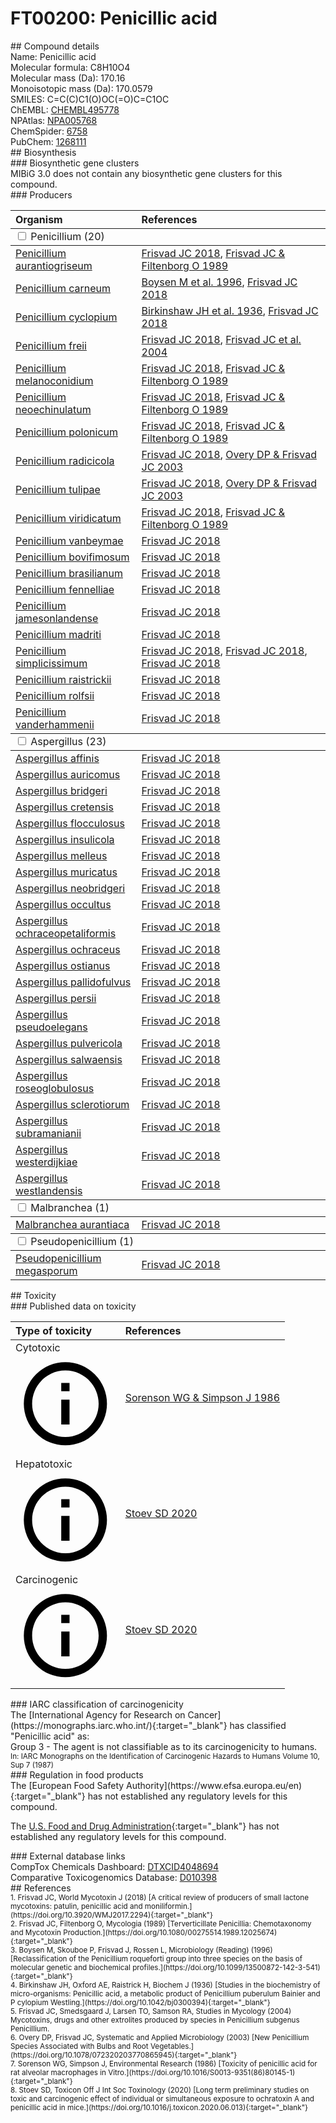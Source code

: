 
# FT00200: Penicillic acid
<div class="molecule_image" style="float:left">
<img data-smiles= C=C(C)C1(O)OC(=O)C=C1OC data-smiles-options="{ 'width': 350, 'height': 350 }" />
</div>
## Compound details
<div style="overflow:hidden">
Name: Penicillic acid<br>
Molecular formula: C8H10O4<br>
Molecular mass (Da): 170.16<br>
Monoisotopic mass (Da): 170.0579<br>
<div class="break_all">
SMILES: C=C(C)C1(O)OC(=O)C=C1OC<br>
</div>
        ChEMBL: <a href=https://www.ebi.ac.uk/chembl/compound_report_card/CHEMBL495778 target="_blank">CHEMBL495778</a><br>
        NPAtlas: <a href=https://www.npatlas.org/explore/compounds/NPA005768 target="_blank">NPA005768</a><br>
        ChemSpider: <a href=https://www.chemspider.com/Chemical-Structure.6758.html target="_blank">6758</a><br>
        PubChem: <a href=https://pubchem.ncbi.nlm.nih.gov/compound/1268111 target="_blank">1268111</a><br>
</div>

<div markdown="block" class="section">
## Biosynthesis
<div markdown="block" class="subsection">
### Biosynthetic gene clusters
<div markdown="block" class="indented_block">
MIBiG 3.0 does not contain any biosynthetic gene clusters for this compound.
</div>
</div>

<div markdown="block" class="subsection">
### Producers
<table>
<thead>
<tr>
<th style="text-align: left;" role="columnheader" width="40%" data-sort-default>Organism</th>
<th style="text-align: left;" role="columnheader" width="60%">References</th>
</tr>
</thead>
        <tbody class="header">
        <tr>
        <td style="text-align: left;" colspan="2">
        <input type="checkbox" data-toggle="toggle" id=Penicillium>
        <label for=Penicillium>Penicillium (20)</label>
        </td>
        </tr>
        </tbody>
        <tbody class="hide">
                <tr>
                <td style="text-align: left;"><a href="https://www.ncbi.nlm.nih.gov/Taxonomy/Browser/wwwtax.cgi?mode=Info&id=36655" target="_blank">Penicillium aurantiogriseum</a></td>
                <td style="text-align: left;"><a href="#REF00141">Frisvad JC 2018</a>, <a href="#REF00083">Frisvad JC &amp; Filtenborg O 1989</a></td>
                </tr>
                <tr>
                <td style="text-align: left;"><a href="https://www.ncbi.nlm.nih.gov/Taxonomy/Browser/wwwtax.cgi?mode=Info&id=47248" target="_blank">Penicillium carneum</a></td>
                <td style="text-align: left;"><a href="#REF00255">Boysen M et al. 1996</a>, <a href="#REF00141">Frisvad JC 2018</a></td>
                </tr>
                <tr>
                <td style="text-align: left;"><a href="https://www.ncbi.nlm.nih.gov/Taxonomy/Browser/wwwtax.cgi?mode=Info&id=60167" target="_blank">Penicillium cyclopium</a></td>
                <td style="text-align: left;"><a href="#REF00257">Birkinshaw JH et al. 1936</a>, <a href="#REF00141">Frisvad JC 2018</a></td>
                </tr>
                <tr>
                <td style="text-align: left;"><a href="https://www.ncbi.nlm.nih.gov/Taxonomy/Browser/wwwtax.cgi?mode=Info&id=48697" target="_blank">Penicillium freii</a></td>
                <td style="text-align: left;"><a href="#REF00141">Frisvad JC 2018</a>, <a href="#REF00246">Frisvad JC et al. 2004</a></td>
                </tr>
                <tr>
                <td style="text-align: left;"><a href="https://www.ncbi.nlm.nih.gov/Taxonomy/Browser/wwwtax.cgi?mode=Info&id=60168" target="_blank">Penicillium melanoconidium</a></td>
                <td style="text-align: left;"><a href="#REF00141">Frisvad JC 2018</a>, <a href="#REF00083">Frisvad JC &amp; Filtenborg O 1989</a></td>
                </tr>
                <tr>
                <td style="text-align: left;"><a href="https://www.ncbi.nlm.nih.gov/Taxonomy/Browser/wwwtax.cgi?mode=Info&id=133748" target="_blank">Penicillium neoechinulatum</a></td>
                <td style="text-align: left;"><a href="#REF00141">Frisvad JC 2018</a>, <a href="#REF00083">Frisvad JC &amp; Filtenborg O 1989</a></td>
                </tr>
                <tr>
                <td style="text-align: left;"><a href="https://www.ncbi.nlm.nih.gov/Taxonomy/Browser/wwwtax.cgi?mode=Info&id=60169" target="_blank">Penicillium polonicum</a></td>
                <td style="text-align: left;"><a href="#REF00141">Frisvad JC 2018</a>, <a href="#REF00083">Frisvad JC &amp; Filtenborg O 1989</a></td>
                </tr>
                <tr>
                <td style="text-align: left;"><a href="https://www.ncbi.nlm.nih.gov/Taxonomy/Browser/wwwtax.cgi?mode=Info&id=293384" target="_blank">Penicillium radicicola</a></td>
                <td style="text-align: left;"><a href="#REF00141">Frisvad JC 2018</a>, <a href="#REF00248">Overy DP &amp; Frisvad JC 2003</a></td>
                </tr>
                <tr>
                <td style="text-align: left;"><a href="https://www.ncbi.nlm.nih.gov/Taxonomy/Browser/wwwtax.cgi?mode=Info&id=293383" target="_blank">Penicillium tulipae</a></td>
                <td style="text-align: left;"><a href="#REF00141">Frisvad JC 2018</a>, <a href="#REF00248">Overy DP &amp; Frisvad JC 2003</a></td>
                </tr>
                <tr>
                <td style="text-align: left;"><a href="https://www.ncbi.nlm.nih.gov/Taxonomy/Browser/wwwtax.cgi?mode=Info&id=60134" target="_blank">Penicillium viridicatum</a></td>
                <td style="text-align: left;"><a href="#REF00141">Frisvad JC 2018</a>, <a href="#REF00083">Frisvad JC &amp; Filtenborg O 1989</a></td>
                </tr>
                <tr>
                <td style="text-align: left;"><a href="https://www.ncbi.nlm.nih.gov/Taxonomy/Browser/wwwtax.cgi?mode=Info&id=69793" target="_blank">Penicillium vanbeymae</a></td>
                <td style="text-align: left;"><a href="#REF00141">Frisvad JC 2018</a></td>
                </tr>
                <tr>
                <td style="text-align: left;"><a href="https://www.ncbi.nlm.nih.gov/Taxonomy/Browser/wwwtax.cgi?mode=Info&id=126998" target="_blank">Penicillium bovifimosum</a></td>
                <td style="text-align: left;"><a href="#REF00141">Frisvad JC 2018</a></td>
                </tr>
                <tr>
                <td style="text-align: left;"><a href="https://www.ncbi.nlm.nih.gov/Taxonomy/Browser/wwwtax.cgi?mode=Info&id=104259" target="_blank">Penicillium brasilianum</a></td>
                <td style="text-align: left;"><a href="#REF00141">Frisvad JC 2018</a></td>
                </tr>
                <tr>
                <td style="text-align: left;"><a href="https://www.ncbi.nlm.nih.gov/Taxonomy/Browser/wwwtax.cgi?mode=Info&id=1167480" target="_blank">Penicillium fennelliae</a></td>
                <td style="text-align: left;"><a href="#REF00141">Frisvad JC 2018</a></td>
                </tr>
                <tr>
                <td style="text-align: left;"><a href="https://www.ncbi.nlm.nih.gov/Taxonomy/Browser/wwwtax.cgi?mode=Info&id=357992" target="_blank">Penicillium jamesonlandense</a></td>
                <td style="text-align: left;"><a href="#REF00141">Frisvad JC 2018</a></td>
                </tr>
                <tr>
                <td style="text-align: left;"><a href="https://www.ncbi.nlm.nih.gov/Taxonomy/Browser/wwwtax.cgi?mode=Info&id=69777" target="_blank">Penicillium madriti</a></td>
                <td style="text-align: left;"><a href="#REF00141">Frisvad JC 2018</a></td>
                </tr>
                <tr>
                <td style="text-align: left;"><a href="https://www.ncbi.nlm.nih.gov/Taxonomy/Browser/wwwtax.cgi?mode=Info&id=104260" target="_blank">Penicillium simplicissimum</a></td>
                <td style="text-align: left;"><a href="#REF00141">Frisvad JC 2018</a>, <a href="#REF00141">Frisvad JC 2018</a>, <a href="#REF00141">Frisvad JC 2018</a></td>
                </tr>
                <tr>
                <td style="text-align: left;"><a href="https://www.ncbi.nlm.nih.gov/Taxonomy/Browser/wwwtax.cgi?mode=Info&id=69783" target="_blank">Penicillium raistrickii</a></td>
                <td style="text-align: left;"><a href="#REF00141">Frisvad JC 2018</a></td>
                </tr>
                <tr>
                <td style="text-align: left;"><a href="https://www.ncbi.nlm.nih.gov/Taxonomy/Browser/wwwtax.cgi?mode=Info&id=69785" target="_blank">Penicillium rolfsii</a></td>
                <td style="text-align: left;"><a href="#REF00141">Frisvad JC 2018</a></td>
                </tr>
                <tr>
                <td style="text-align: left;"><a href="https://www.ncbi.nlm.nih.gov/Taxonomy/Browser/wwwtax.cgi?mode=Info&id=1506174" target="_blank">Penicillium vanderhammenii</a></td>
                <td style="text-align: left;"><a href="#REF00141">Frisvad JC 2018</a></td>
                </tr>
        </tbody>
        <tbody class="header">
        <tr>
        <td style="text-align: left;" colspan="2">
        <input type="checkbox" data-toggle="toggle" id=Aspergillus>
        <label for=Aspergillus>Aspergillus (23)</label>
        </td>
        </tr>
        </tbody>
        <tbody class="hide">
                <tr>
                <td style="text-align: left;"><a href="https://www.ncbi.nlm.nih.gov/Taxonomy/Browser/wwwtax.cgi?mode=Info&id=1070780" target="_blank">Aspergillus affinis</a></td>
                <td style="text-align: left;"><a href="#REF00141">Frisvad JC 2018</a></td>
                </tr>
                <tr>
                <td style="text-align: left;"><a href="https://www.ncbi.nlm.nih.gov/Taxonomy/Browser/wwwtax.cgi?mode=Info&id=138274" target="_blank">Aspergillus auricomus</a></td>
                <td style="text-align: left;"><a href="#REF00141">Frisvad JC 2018</a></td>
                </tr>
                <tr>
                <td style="text-align: left;"><a href="https://www.ncbi.nlm.nih.gov/Taxonomy/Browser/wwwtax.cgi?mode=Info&id=138275" target="_blank">Aspergillus bridgeri</a></td>
                <td style="text-align: left;"><a href="#REF00141">Frisvad JC 2018</a></td>
                </tr>
                <tr>
                <td style="text-align: left;"><a href="https://www.ncbi.nlm.nih.gov/Taxonomy/Browser/wwwtax.cgi?mode=Info&id=306091" target="_blank">Aspergillus cretensis</a></td>
                <td style="text-align: left;"><a href="#REF00141">Frisvad JC 2018</a></td>
                </tr>
                <tr>
                <td style="text-align: left;"><a href="https://www.ncbi.nlm.nih.gov/Taxonomy/Browser/wwwtax.cgi?mode=Info&id=306089" target="_blank">Aspergillus flocculosus</a></td>
                <td style="text-align: left;"><a href="#REF00141">Frisvad JC 2018</a></td>
                </tr>
                <tr>
                <td style="text-align: left;"><a href="https://www.ncbi.nlm.nih.gov/Taxonomy/Browser/wwwtax.cgi?mode=Info&id=138276" target="_blank">Aspergillus insulicola</a></td>
                <td style="text-align: left;"><a href="#REF00141">Frisvad JC 2018</a></td>
                </tr>
                <tr>
                <td style="text-align: left;"><a href="https://www.ncbi.nlm.nih.gov/Taxonomy/Browser/wwwtax.cgi?mode=Info&id=138277" target="_blank">Aspergillus melleus</a></td>
                <td style="text-align: left;"><a href="#REF00141">Frisvad JC 2018</a></td>
                </tr>
                <tr>
                <td style="text-align: left;"><a href="https://www.ncbi.nlm.nih.gov/Taxonomy/Browser/wwwtax.cgi?mode=Info&id=469875" target="_blank">Aspergillus muricatus</a></td>
                <td style="text-align: left;"><a href="#REF00141">Frisvad JC 2018</a></td>
                </tr>
                <tr>
                <td style="text-align: left;"><a href="https://www.ncbi.nlm.nih.gov/Taxonomy/Browser/wwwtax.cgi?mode=Info&id=306093" target="_blank">Aspergillus neobridgeri</a></td>
                <td style="text-align: left;"><a href="#REF00141">Frisvad JC 2018</a></td>
                </tr>
                <tr>
                <td style="text-align: left;"><a href="https://www.ncbi.nlm.nih.gov/Taxonomy/Browser/wwwtax.cgi?mode=Info&id=1507529" target="_blank">Aspergillus occultus</a></td>
                <td style="text-align: left;"><a href="#REF00141">Frisvad JC 2018</a></td>
                </tr>
                <tr>
                <td style="text-align: left;"><a href="https://www.ncbi.nlm.nih.gov/Taxonomy/Browser/wwwtax.cgi?mode=Info&id=176175" target="_blank">Aspergillus ochraceopetaliformis</a></td>
                <td style="text-align: left;"><a href="#REF00141">Frisvad JC 2018</a></td>
                </tr>
                <tr>
                <td style="text-align: left;"><a href="https://www.ncbi.nlm.nih.gov/Taxonomy/Browser/wwwtax.cgi?mode=Info&id=40380" target="_blank">Aspergillus ochraceus</a></td>
                <td style="text-align: left;"><a href="#REF00141">Frisvad JC 2018</a></td>
                </tr>
                <tr>
                <td style="text-align: left;"><a href="https://www.ncbi.nlm.nih.gov/Taxonomy/Browser/wwwtax.cgi?mode=Info&id=138279" target="_blank">Aspergillus ostianus</a></td>
                <td style="text-align: left;"><a href="#REF00141">Frisvad JC 2018</a></td>
                </tr>
                <tr>
                <td style="text-align: left;"><a href="https://www.ncbi.nlm.nih.gov/Taxonomy/Browser/wwwtax.cgi?mode=Info&id=469876" target="_blank">Aspergillus pallidofulvus</a></td>
                <td style="text-align: left;"><a href="#REF00141">Frisvad JC 2018</a></td>
                </tr>
                <tr>
                <td style="text-align: left;"><a href="https://www.ncbi.nlm.nih.gov/Taxonomy/Browser/wwwtax.cgi?mode=Info&id=306094" target="_blank">Aspergillus persii</a></td>
                <td style="text-align: left;"><a href="#REF00141">Frisvad JC 2018</a></td>
                </tr>
                <tr>
                <td style="text-align: left;"><a href="https://www.ncbi.nlm.nih.gov/Taxonomy/Browser/wwwtax.cgi?mode=Info&id=306090" target="_blank">Aspergillus pseudoelegans</a></td>
                <td style="text-align: left;"><a href="#REF00141">Frisvad JC 2018</a></td>
                </tr>
                <tr>
                <td style="text-align: left;"><a href="https://www.ncbi.nlm.nih.gov/Taxonomy/Browser/wwwtax.cgi?mode=Info&id=1507526" target="_blank">Aspergillus pulvericola</a></td>
                <td style="text-align: left;"><a href="#REF00141">Frisvad JC 2018</a></td>
                </tr>
                <tr>
                <td style="text-align: left;"><a href="https://www.ncbi.nlm.nih.gov/Taxonomy/Browser/wwwtax.cgi?mode=Info&id=1507528" target="_blank">Aspergillus salwaensis</a></td>
                <td style="text-align: left;"><a href="#REF00141">Frisvad JC 2018</a></td>
                </tr>
                <tr>
                <td style="text-align: left;"><a href="https://www.ncbi.nlm.nih.gov/Taxonomy/Browser/wwwtax.cgi?mode=Info&id=1250373" target="_blank">Aspergillus roseoglobulosus</a></td>
                <td style="text-align: left;"><a href="#REF00141">Frisvad JC 2018</a></td>
                </tr>
                <tr>
                <td style="text-align: left;"><a href="https://www.ncbi.nlm.nih.gov/Taxonomy/Browser/wwwtax.cgi?mode=Info&id=138282" target="_blank">Aspergillus sclerotiorum</a></td>
                <td style="text-align: left;"><a href="#REF00141">Frisvad JC 2018</a></td>
                </tr>
                <tr>
                <td style="text-align: left;"><a href="https://www.ncbi.nlm.nih.gov/Taxonomy/Browser/wwwtax.cgi?mode=Info&id=1565989" target="_blank">Aspergillus subramanianii</a></td>
                <td style="text-align: left;"><a href="#REF00141">Frisvad JC 2018</a></td>
                </tr>
                <tr>
                <td style="text-align: left;"><a href="https://www.ncbi.nlm.nih.gov/Taxonomy/Browser/wwwtax.cgi?mode=Info&id=357447" target="_blank">Aspergillus westerdijkiae</a></td>
                <td style="text-align: left;"><a href="#REF00141">Frisvad JC 2018</a></td>
                </tr>
                <tr>
                <td style="text-align: left;"><a href="https://www.ncbi.nlm.nih.gov/Taxonomy/Browser/wwwtax.cgi?mode=Info&id=1507531" target="_blank">Aspergillus westlandensis</a></td>
                <td style="text-align: left;"><a href="#REF00141">Frisvad JC 2018</a></td>
                </tr>
        </tbody>
        <tbody class="header">
        <tr>
        <td style="text-align: left;" colspan="2">
        <input type="checkbox" data-toggle="toggle" id=Malbranchea>
        <label for=Malbranchea>Malbranchea (1)</label>
        </td>
        </tr>
        </tbody>
        <tbody class="hide">
                <tr>
                <td style="text-align: left;"><a href="https://www.ncbi.nlm.nih.gov/Taxonomy/Browser/wwwtax.cgi?mode=Info&id=78605" target="_blank">Malbranchea aurantiaca</a></td>
                <td style="text-align: left;"><a href="#REF00141">Frisvad JC 2018</a></td>
                </tr>
        </tbody>
        <tbody class="header">
        <tr>
        <td style="text-align: left;" colspan="2">
        <input type="checkbox" data-toggle="toggle" id=Pseudopenicillium>
        <label for=Pseudopenicillium>Pseudopenicillium (1)</label>
        </td>
        </tr>
        </tbody>
        <tbody class="hide">
                <tr>
                <td style="text-align: left;"><a href="https://www.ncbi.nlm.nih.gov/Taxonomy/Browser/wwwtax.cgi?mode=Info&id=69778" target="_blank">Pseudopenicillium megasporum</a></td>
                <td style="text-align: left;"><a href="#REF00141">Frisvad JC 2018</a></td>
                </tr>
        </tbody>
</table>
</div>
</div>

<div markdown="block" class="section">
## Toxicity
<div markdown="block" class="subsection">
### Published data on toxicity
<table>
<thead>
<tr>
<th style="text-align: left;" role="columnheader" width="40%" data-sort-default>Type of toxicity</th>
<th style="text-align: left;" role="columnheader" width="60%">References</th>
</tr>
</thead>
<tbody>
<tr>
<td style="text-align: left;">Cytotoxic <span class="twemoji" title="Toxic to cells"><svg xmlns="http://www.w3.org/2000/svg" viewBox="0 0 24 24"><path d="M11 9h2V7h-2m1 13c-4.41 0-8-3.59-8-8s3.59-8 8-8 8 3.59 8 8-3.59 8-8 8m0-18A10 10 0 0 0 2 12a10 10 0 0 0 10 10 10 10 0 0 0 10-10A10 10 0 0 0 12 2m-1 15h2v-6h-2v6Z"></path></svg></span></td>
<td style="text-align: left;"><a href="#REF00387">Sorenson WG &amp; Simpson J 1986</a></td>
</tr>
<tr>
<td style="text-align: left;">Hepatotoxic <span class="twemoji" title="Toxic to the liver"><svg xmlns="http://www.w3.org/2000/svg" viewBox="0 0 24 24"><path d="M11 9h2V7h-2m1 13c-4.41 0-8-3.59-8-8s3.59-8 8-8 8 3.59 8 8-3.59 8-8 8m0-18A10 10 0 0 0 2 12a10 10 0 0 0 10 10 10 10 0 0 0 10-10A10 10 0 0 0 12 2m-1 15h2v-6h-2v6Z"></path></svg></span></td>
<td style="text-align: left;"><a href="#REF00143">Stoev SD 2020</a></td>
</tr>
<tr>
<td style="text-align: left;">Carcinogenic <span class="twemoji" title="Promotes the formation of cancer"><svg xmlns="http://www.w3.org/2000/svg" viewBox="0 0 24 24"><path d="M11 9h2V7h-2m1 13c-4.41 0-8-3.59-8-8s3.59-8 8-8 8 3.59 8 8-3.59 8-8 8m0-18A10 10 0 0 0 2 12a10 10 0 0 0 10 10 10 10 0 0 0 10-10A10 10 0 0 0 12 2m-1 15h2v-6h-2v6Z"></path></svg></span></td>
<td style="text-align: left;"><a href="#REF00143">Stoev SD 2020</a></td>
</tr>
</tbody>
</table>
</div>

<div markdown="block" class="subsection">
### IARC classification of carcinogenicity
<div markdown="block" class="indented_block">
The [International Agency for Research on Cancer](https://monographs.iarc.who.int/){:target="_blank"} has classified "Penicillic acid" as: <br>
Group 3 - The agent is not classifiable as to its carcinogenicity to humans.<br></span>
<small>In: IARC Monographs on the Identification of Carcinogenic Hazards to Humans Volume 10, Sup 7 (1987)</small><br>
</div>
</div>

<div markdown="block" class="subsection">
### Regulation in food products
<div markdown="block" class="indented_block">
The [European Food Safety Authority](https://www.efsa.europa.eu/en){:target="_blank"} has not established any regulatory levels for this compound. <br>

The [U.S. Food and Drug Administration](https://www.fda.gov/){:target="_blank"} has not established any regulatory levels for this compound. <br>

</div>
</div>

<div markdown="block" class="subsection">
### External database links
<div markdown="block" class="indented_block">
CompTox Chemicals Dashboard: <a href=https://comptox.epa.gov/dashboard/chemical/details/DTXCID4048694 target="_blank">DTXCID4048694</a><br>
Comparative Toxicogenomics Database: <a href=https://ctdbase.org/detail.go?type=chem&amp;acc=D010398 target="_blank">D010398</a><br>
</div>
</div>
</div>

<div markdown="block" class="section">
## References
<div markdown="block" style="font-size: smaller;">
<span id=REF00141>
1. Frisvad JC, World Mycotoxin J (2018) [A critical review of producers of small lactone mycotoxins: patulin, penicillic acid and moniliformin.](https://doi.org/10.3920/WMJ2017.2294){:target="_blank"}<br>
</span>

<span id=REF00083>
2. Frisvad JC, Filtenborg O, Mycologia (1989) [Terverticillate Penicillia: Chemotaxonomy and Mycotoxin Production.](https://doi.org/10.1080/00275514.1989.12025674){:target="_blank"}<br>
</span>

<span id=REF00255>
3. Boysen M, Skouboe P, Frisvad J, Rossen L, Microbiology (Reading) (1996) [Reclassification of the Penicillium roqueforti group into three species on the basis of molecular genetic and biochemical profiles.](https://doi.org/10.1099/13500872-142-3-541){:target="_blank"}<br>
</span>

<span id=REF00257>
4. Birkinshaw JH, Oxford AE, Raistrick H, Biochem J (1936) [Studies in the biochemistry of micro-organisms: Penicillic acid, a metabolic product of Penicillium puberulum Bainier and P cylopium Westling.](https://doi.org/10.1042/bj0300394){:target="_blank"}<br>
</span>

<span id=REF00246>
5. Frisvad JC, Smedsgaard J, Larsen TO, Samson RA, Studies in Mycology (2004) Mycotoxins, drugs and other extrolites produced by species in Penicillium subgenus Penicillium.<br>
</span>

<span id=REF00248>
6. Overy DP, Frisvad JC, Systematic and Applied Microbiology (2003) [New Penicillium Species Associated with Bulbs and Root Vegetables.](https://doi.org/10.1078/072320203770865945){:target="_blank"}<br>
</span>

<span id=REF00387>
7. Sorenson WG, Simpson J, Environmental Research (1986) [Toxicity of penicillic acid for rat alveolar macrophages in Vitro.](https://doi.org/10.1016/S0013-9351(86)80145-1){:target="_blank"}<br>
</span>

<span id=REF00143>
8. Stoev SD, Toxicon Off J Int Soc Toxinology (2020) [Long term preliminary studies on toxic and carcinogenic effect of individual or simultaneous exposure to ochratoxin A and penicillic acid in mice.](https://doi.org/10.1016/j.toxicon.2020.06.013){:target="_blank"}<br>
</span>

</div>
</div>

<script type="text/javascript" src="https://unpkg.com/smiles-drawer@2.0.1/dist/smiles-drawer.min.js"></script>
<script>
    SmiDrawer.apply();
</script>